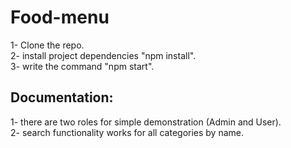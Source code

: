 # Food-menu

1- Clone the repo.\
2- install project dependencies "npm install".\
3- write the command "npm start".


## Documentation:

1- there are two roles for simple demonstration (Admin and User).\
2- search functionality works for all categories by name.
